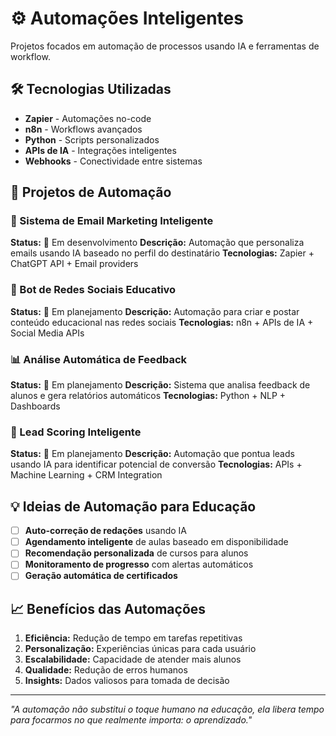# ⚙️ Automações Inteligentes

Projetos focados em automação de processos usando IA e ferramentas de workflow.

## 🛠️ Tecnologias Utilizadas

- **Zapier** - Automações no-code
- **n8n** - Workflows avançados
- **Python** - Scripts personalizados
- **APIs de IA** - Integrações inteligentes
- **Webhooks** - Conectividade entre sistemas

## 🚀 Projetos de Automação

### 📧 Sistema de Email Marketing Inteligente
**Status:** 🔄 Em desenvolvimento
**Descrição:** Automação que personaliza emails usando IA baseado no perfil do destinatário
**Tecnologias:** Zapier + ChatGPT API + Email providers

### 📱 Bot de Redes Sociais Educativo
**Status:** 🔄 Em planejamento
**Descrição:** Automação para criar e postar conteúdo educacional nas redes sociais
**Tecnologias:** n8n + APIs de IA + Social Media APIs

### 📊 Análise Automática de Feedback
**Status:** 🔄 Em planejamento
**Descrição:** Sistema que analisa feedback de alunos e gera relatórios automáticos
**Tecnologias:** Python + NLP + Dashboards

### 🎯 Lead Scoring Inteligente
**Status:** 🔄 Em planejamento
**Descrição:** Automação que pontua leads usando IA para identificar potencial de conversão
**Tecnologias:** APIs + Machine Learning + CRM Integration

## 💡 Ideias de Automação para Educação

- [ ] **Auto-correção de redações** usando IA
- [ ] **Agendamento inteligente** de aulas baseado em disponibilidade
- [ ] **Recomendação personalizada** de cursos para alunos
- [ ] **Monitoramento de progresso** com alertas automáticos
- [ ] **Geração automática de certificados**

## 📈 Benefícios das Automações

1. **Eficiência:** Redução de tempo em tarefas repetitivas
2. **Personalização:** Experiências únicas para cada usuário
3. **Escalabilidade:** Capacidade de atender mais alunos
4. **Qualidade:** Redução de erros humanos
5. **Insights:** Dados valiosos para tomada de decisão

---

*"A automação não substitui o toque humano na educação, ela libera tempo para focarmos no que realmente importa: o aprendizado."*
